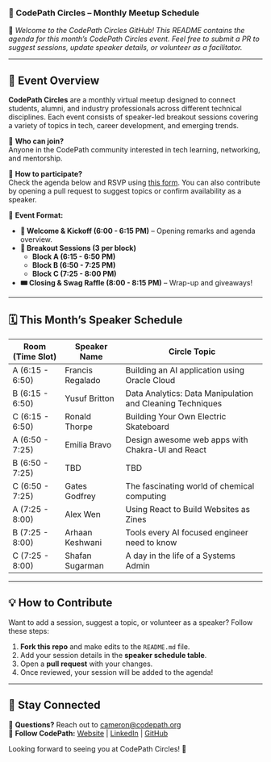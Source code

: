 ### **📌 CodePath Circles – Monthly Meetup Schedule**  

🚀 *Welcome to the CodePath Circles GitHub! This README contains the agenda for this month’s CodePath Circles event. Feel free to submit a PR to suggest sessions, update speaker details, or volunteer as a facilitator.*  

---

## **📅 Event Overview**
**CodePath Circles** are a monthly virtual meetup designed to connect students, alumni, and industry professionals across different technical disciplines. Each event consists of speaker-led breakout sessions covering a variety of topics in tech, career development, and emerging trends.

🔹 **Who can join?**  
Anyone in the CodePath community interested in tech learning, networking, and mentorship.  

🔹 **How to participate?**  
Check the agenda below and RSVP using [this form](https://share.hsforms.com/1IBhEhk1dR7OAQtJn6Vhpyg36gst). You can also contribute by opening a pull request to suggest topics or confirm availability as a speaker.  

🔹 **Event Format:**  
- **📢 Welcome & Kickoff (6:00 - 6:15 PM)** – Opening remarks and agenda overview.  
- **🎤 Breakout Sessions (3 per block)**  
  - **Block A (6:15 - 6:50 PM)**  
  - **Block B (6:50 - 7:25 PM)**  
  - **Block C (7:25 - 8:00 PM)**  
- **🎟️ Closing & Swag Raffle (8:00 - 8:15 PM)** – Wrap-up and giveaways!  

---

## **🗓️ This Month’s Speaker Schedule**  

| Room (Time Slot) | Speaker Name | Circle Topic |
|-------------|----------|--------------|
| A (6:15 - 6:50) | Francis Regalado | Building an AI application using Oracle Cloud |
| B (6:15 - 6:50) | Yusuf Britton | Data Analytics: Data Manipulation and Cleaning Techniques|
| C (6:15 - 6:50) | Ronald Thorpe | Building Your Own Electric Skateboard |
| A (6:50 - 7:25) | Emilia Bravo | Design awesome web apps with Chakra-UI and React |
| B (6:50 - 7:25) | TBD | TBD |
| C (6:50 - 7:25) | Gates Godfrey  | The fascinating world of chemical computing |
| A (7:25 - 8:00) | Alex Wen | Using React to Build Websites as Zines |
| B (7:25 - 8:00) | Arhaan Keshwani | Tools every AI focused engineer need to know |
| C (7:25 - 8:00) | Shafan Sugarman | A day in the life of a Systems Admin |

---

## **💡 How to Contribute**
Want to add a session, suggest a topic, or volunteer as a speaker? Follow these steps:  
1. **Fork this repo** and make edits to the `README.md` file.  
2. Add your session details in the **speaker schedule table**.  
3. Open a **pull request** with your changes.  
4. Once reviewed, your session will be added to the agenda!  

---

## **📣 Stay Connected**
📧 **Questions?** Reach out to [cameron@codepath.org](mailto:cameron@codepath.org)  
📢 **Follow CodePath:** [Website](https://www.codepath.org/) | [LinkedIn](https://www.linkedin.com/school/codepath-org/) | [GitHub](https://github.com/codepath)  

Looking forward to seeing you at CodePath Circles! 🎉  
